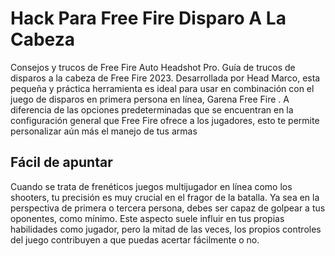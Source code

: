 # Hack Para Free Fire Disparo A La Cabeza 

Consejos y trucos de Free Fire Auto Headshot Pro. Guía de trucos de disparos a la cabeza de Free Fire 2023. Desarrollada por Head Marco, esta pequeña y práctica herramienta es ideal para usar en combinación con el juego de disparos en primera persona en línea, Garena Free Fire . A diferencia de las opciones predeterminadas que se encuentran en la configuración general que Free Fire ofrece a los jugadores, esto te permite personalizar aún más el manejo de tus armas

## Fácil de apuntar

Cuando se trata de frenéticos juegos multijugador en línea como los shooters, tu precisión es muy crucial en el fragor de la batalla. Ya sea en la perspectiva de primera o tercera persona, debes ser capaz de golpear a tus oponentes, como mínimo. Este aspecto suele influir en tus propias habilidades como jugador, pero la mitad de las veces, los propios controles del juego contribuyen a que puedas acertar fácilmente o no.
